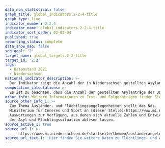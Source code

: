 ```yaml
---
data_non_statistical: false
graph_title: global_indicators.2-2-4-title
graph_type: line
indicator_number: 2.2.4
indicator_name: global_indicators.2-2-4-title
indicator_sort_order: 02-02-04
published: true
reporting_status: complete
data_show_map: false
sdg_goal: '2'
target_name: global_targets.2-2-title
target_id: '2.2'
tags:
  - Datenstand 2021
  - Niedersachsen
national_indicator_description: >-
  Der Indikator zeigt die Anzahl der in Niedersachsen gestellten Asylanträge  (Erst- und Folgeanträge). Die Voraussetzungen für die Aufnahme politisch verfolgter sowie anderer schutzsuchender Personen sind in Art. 16a Grundgesetz (GG), im Asylgesetz (AsylG) sowie in § 60 des Aufenthaltsgesetzes (AufenthG) geregelt. Das Bundesamt für Migration und Flüchtlinge entscheidet über die Asylanträge. Die Aufenthaltsregelung während und nach dem Abschluss des Asylverfahrens fällt in die Zuständigkeit der Ausländerbehörden der Bundesländer.
computation_calculations: >-
  Es ist zu beachten, dass die Anzahl der gestellten Asylanträge der Jahre 2020 und 2021 unter den Bedingungen der Corona Pandemie zu sehen sind.
other_info: Weitere Informationen zu Erst- und Folgeanträgen finden Sie beim [Bundesamt für Migration und Flüchtlinge](https://www.bamf.de).
source_other_info_1: >-
  Zum Thema Ausländer- und Flüchtlingsangelegenheiten stellt das Nds.
  Ministerium für Inneres und Sport an [dieser Stelle](https://www.mi.niedersachsen.de/startseite/themen/auslanderangelegenheiten/zahlen_daten_fakten/statistische_daten/lagebilder-zu-fluechlings--und-auslaenderangelegenheiten-164283.html) monatlich statistische
  Auswertungen zur Verfügung, aus denen sich aktuelle Zahlen und Entwicklungen
  der Asyl-und Flüchlingssituation ablesen lassen.
source_active_1: true
source_url_1: >-
      https://www.mi.niedersachsen.de/startseite/themen/auslanderangelegenheiten/zahlen_daten_fakten/statistische_daten/lagebilder-zu-fluechlings--und-auslaenderangelegenheiten-164283.html
source_url_text_1: 'Hier finden Sie weitere Daten zu Flüchtlings- und Ausländerangelegenheiten'
---
```

